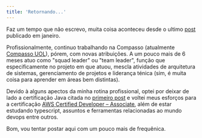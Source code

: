 ```yaml
---
title: 'Retornando...'
---
```


Faz um tempo que não escrevo, muita coisa aconteceu desde o ultimo [post](https://reinaldopadua.github.io/node-schedule/) publicado em janeiro.

Profissionalmente, continuo trabalhando na Compasso (atualmente [Compasso UOL](http://compasso.ninja)),
pórem, com novas atribuições. A um pouco mais de 6 meses atuo como "squad leader" ou "team leader", função que especificamente no projeto em que atuou, mescla atividades de arquitetura de sistemas, gerenciamento de projetos e liderança ténica (sim, é muita coisa para aprender em áreas bem distintas).

Devido à alguns apectos da minha rotina profissional, optei por deixar de lado a certificação Java citada no [primeiro post](https://reinaldopadua.github.io/primeiro-passo/) e voltei meus esforços para a certificação [AWS Certified Developer – Associate](https://aws.amazon.com/pt/certification/certified-developer-associate/), além de estar estudando typescript, assuntos e ferramentas relacionadas ao mundo devops entre outros.

Bom, vou tentar postar aqui com um pouco mais de frequênica.